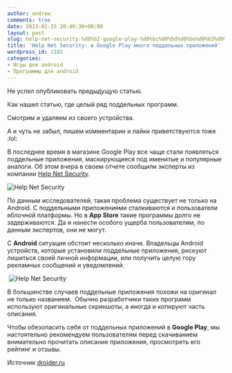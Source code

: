```yaml
---
author: andrew
comments: true
date: 2013-01-25 20:49:30+00:00
layout: post
slug: help-net-security-%d0%b2-google-play-%d0%bc%d0%bd%d0%be%d0%b3%d0%be-%d0%bf%d0%be%d0%b4%d0%b4%d0%b5%d0%bb%d1%8c%d0%bd%d1%8b%d1%85-%d0%bf%d1%80%d0%b8%d0%bb%d0%be%d0%b6%d0%b5%d0%bd%d0%b8%d0%b9
title: 'Help Net Security: в Google Play много поддельных приложений'
wordpress_id: 1181
categories:
- Игры для android
- Программы для android
---
```


Не успел опубликовать предыдущую статью.





Как нашел статью, где целый ряд поддельных программ.





Смотрим и удаляем из своего устройства.





А и чуть не забыл, пишем комментарии и лайки приветствуются тоже  :lol:


<!-- more -->


В последнее время в магазине Google Play все чаще стали появляться поддельные приложения, маскирующиеся под именитые и популярные аналоги. Об этом вчера в своем отчете сообщили эксперты из компании [Help Net Security](http://droider.ru/goto/http://www.net-security.org/).





![Help Net Security](http://droider.ru/wp-content/uploads/2013/01/125-521x400.jpg)





По данным исследователей, такая проблема существует не только на Android. С поддельными приложениями сталкиваются и пользователи яблочной платформы. Но в **App Store** такие программы долго не задерживаются. Да и нанести особого ущерба пользователям, по данным экспертов, они не могут.





С **Android** ситуация обстоит несколько иначе. Владельцы Android устройств, которые установили поддельные приложения, рискуют лишиться своей личной информации, или получить целую гору рекламных сообщений и уведомлений.





 ![Help Net Security](http://droider.ru/wp-content/uploads/2013/01/224-518x400.jpg)





В большинстве случаев поддельные приложения похожи на оригинал не только названием.  Обычно разработчики таких программ используют оригинальные скриншоты, а иногда и копируют часть описания.





Чтобы обезопасить себя от поддельных приложений в **Google Play**, мы настоятельно рекомендуем пользователям перед скачиванием внимательно прочитать описание приложения, просмотреть его рейтинг и отзывы.





Источник [droider.ru](http://droider.ru/post/help-net-security-v-google-play-mnogo-poddelnyih-prilozheniy-22-01-2013/)




